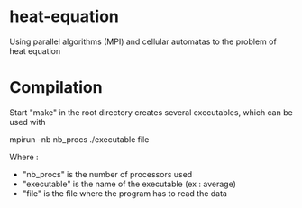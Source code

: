 heat-equation
=============

Using parallel algorithms (MPI) and cellular automatas to the problem of heat equation

Compilation
===========

Start "make" in the root directory creates several executables, which can be used with

mpirun -nb nb_procs ./executable file

Where :
- "nb_procs" is the number of processors used
- "executable" is the name of the executable (ex : average)
- "file" is the file where the program has to read the data
